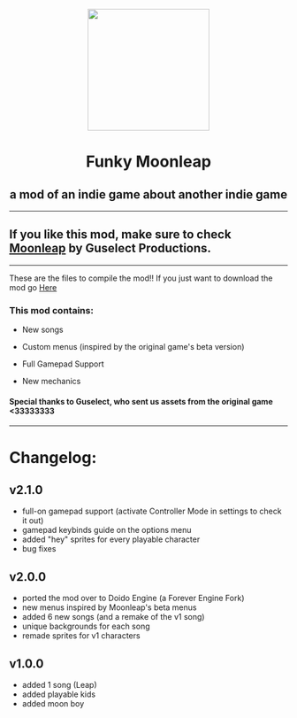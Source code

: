 <p align="center">
  <img src="https://media.discordapp.net/attachments/1014315289153904734/1098632917929959514/image0.gif" width="220"/></a>
  <h1 align="center">Funky Moonleap</h1>
  <h2 align="center">a mod of an indie game about another indie game</h2>
</p>

----------------------------------------------
## If you like this mod, make sure to check [Moonleap](https://store.steampowered.com/app/2166050/Moonleap/) by Guselect Productions.
----------------------------------------------
These are the files to compile the mod!!
If you just want to download the mod go [Here](https://gamebanana.com/mods/378720)

### This mod contains:
* New songs

* Custom menus (inspired by the original game's beta version)

* Full Gamepad Support

* New mechanics

#### Special thanks to Guselect, who sent us assets from the original game <33333333

----------------------------------------------
# Changelog:

## v2.1.0
* full-on gamepad support (activate Controller Mode in settings to check it out)
* gamepad keybinds guide on the options menu
* added "hey" sprites for every playable character
* bug fixes

## v2.0.0
* ported the mod over to Doido Engine (a Forever Engine Fork)
* new menus inspired by Moonleap's beta menus
* added 6 new songs (and a remake of the v1 song)
* unique backgrounds for each song
* remade sprites for v1 characters

## v1.0.0
* added 1 song (Leap)
* added playable kids
* added moon boy